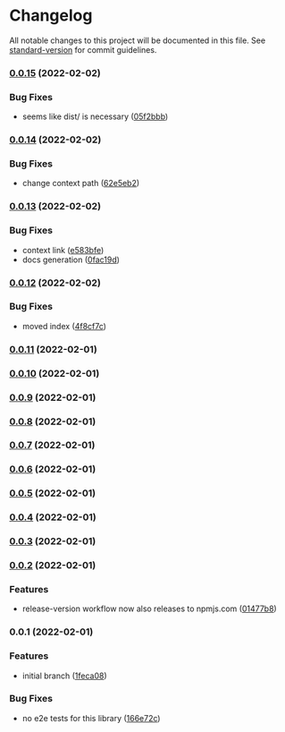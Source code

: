 # Changelog

All notable changes to this project will be documented in this file. See [standard-version](https://github.com/conventional-changelog/standard-version) for commit guidelines.

### [0.0.15](https://github.com/iotakingdoms/common/compare/v0.0.14...v0.0.15) (2022-02-02)


### Bug Fixes

* seems like dist/ is necessary ([05f2bbb](https://github.com/iotakingdoms/common/commit/05f2bbb5e5841be5946c4eaf293bcea4c37efb79))

### [0.0.14](https://github.com/iotakingdoms/common/compare/v0.0.13...v0.0.14) (2022-02-02)


### Bug Fixes

* change context path ([62e5eb2](https://github.com/iotakingdoms/common/commit/62e5eb2bc78e7ab9b3952415df31921656cf6e64))

### [0.0.13](https://github.com/iotakingdoms/common/compare/v0.0.12...v0.0.13) (2022-02-02)


### Bug Fixes

* context link ([e583bfe](https://github.com/iotakingdoms/common/commit/e583bfe8fd224e6417dd9358f7586c02a1a50a5e))
* docs generation ([0fac19d](https://github.com/iotakingdoms/common/commit/0fac19d9f9d9708f94345e1f791a24fb6fa1436c))

### [0.0.12](https://github.com/iotakingdoms/common/compare/v0.0.11...v0.0.12) (2022-02-02)


### Bug Fixes

* moved index ([4f8cf7c](https://github.com/iotakingdoms/common/commit/4f8cf7c1ad6e799fb5fc1ca32a5c8445eb3a4f03))

### [0.0.11](https://github.com/iotakingdoms/common/compare/v0.0.10...v0.0.11) (2022-02-01)

### [0.0.10](https://github.com/iotakingdoms/common/compare/v0.0.9...v0.0.10) (2022-02-01)

### [0.0.9](https://github.com/iotakingdoms/common/compare/v0.0.8...v0.0.9) (2022-02-01)

### [0.0.8](https://github.com/iotakingdoms/common/compare/v0.0.7...v0.0.8) (2022-02-01)

### [0.0.7](https://github.com/iotakingdoms/common/compare/v0.0.6...v0.0.7) (2022-02-01)

### [0.0.6](https://github.com/iotakingdoms/common/compare/v0.0.5...v0.0.6) (2022-02-01)

### [0.0.5](https://github.com/iotakingdoms/common/compare/v0.0.4...v0.0.5) (2022-02-01)

### [0.0.4](https://github.com/iotakingdoms/common/compare/v0.0.3...v0.0.4) (2022-02-01)

### [0.0.3](https://github.com/iotakingdoms/common/compare/v0.0.2...v0.0.3) (2022-02-01)

### [0.0.2](https://github.com/iotakingdoms/common/compare/v0.0.1...v0.0.2) (2022-02-01)


### Features

* release-version workflow now also releases to npmjs.com ([01477b8](https://github.com/iotakingdoms/common/commit/01477b8a5f15c4e822a1a0e6ad8bbadf93073ff9))

### 0.0.1 (2022-02-01)


### Features

* initial branch ([1feca08](https://github.com/iotakingdoms/common/commit/1feca08e8b2c1cce3d980cc49b5851ca6cac625c))


### Bug Fixes

* no e2e tests for this library ([166e72c](https://github.com/iotakingdoms/common/commit/166e72c6a058961e1c90100a37d73001ca26e204))
